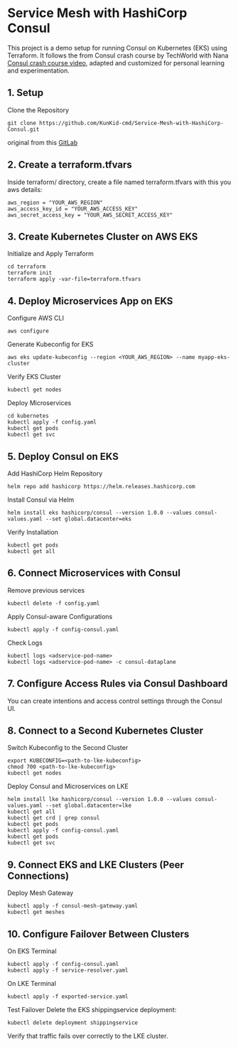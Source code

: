 # Service Mesh with HashiCorp Consul

This project is a demo setup for running Consul on Kubernetes (EKS) using Terraform.
It follows the from Consul crash course by TechWorld with Nana [Consul crash course video](https://www.youtube.com/watch?v=s3I1kKKfjtQ), adapted and customized for personal learning and experimentation.

## 1. Setup

Clone the Repository
```
git clone https://github.com/KunKid-cmd/Service-Mesh-with-HashiCorp-Consul.git
```
original from this [GitLab](https://gitlab.com/twn-youtube/consul-crash-course)

## 2. Create a terraform.tfvars

Inside terraform/ directory, create a file named terraform.tfvars with this you aws details:
```
aws_region = "YOUR_AWS_REGION"
aws_access_key_id = "YOUR_AWS_ACCESS_KEY"
aws_secret_access_key = "YOUR_AWS_SECRET_ACCESS_KEY"
```
## 3. Create Kubernetes Cluster on AWS EKS

Initialize and Apply Terraform
```
cd terraform
terraform init
terraform apply -var-file=terraform.tfvars
```
## 4. Deploy Microservices App on EKS

Configure AWS CLI
```
aws configure
```
Generate Kubeconfig for EKS
```
aws eks update-kubeconfig --region <YOUR_AWS_REGION> --name myapp-eks-cluster
```
Verify EKS Cluster
```
kubectl get nodes
```
Deploy Microservices
```
cd kubernetes
kubectl apply -f config.yaml
kubectl get pods
kubectl get svc
```
## 5. Deploy Consul on EKS
Add HashiCorp Helm Repository
```
helm repo add hashicorp https://helm.releases.hashicorp.com
```
Install Consul via Helm
```
helm install eks hashicorp/consul --version 1.0.0 --values consul-values.yaml --set global.datacenter=eks
```
Verify Installation
```
kubectl get pods
kubectl get all
```
## 6. Connect Microservices with Consul
Remove previous services
```
kubectl delete -f config.yaml
```
Apply Consul-aware Configurations
```
kubectl apply -f config-consul.yaml
```
Check Logs
```
kubectl logs <adservice-pod-name>
kubectl logs <adservice-pod-name> -c consul-dataplane
```
## 7. Configure Access Rules via Consul Dashboard
You can create intentions and access control settings through the Consul UI.
## 8. Connect to a Second Kubernetes Cluster
Switch Kubeconfig to the Second Cluster
```
export KUBECONFIG=<path-to-lke-kubeconfig>
chmod 700 <path-to-lke-kubeconfig>
kubectl get nodes
```
Deploy Consul and Microservices on LKE
```
helm install lke hashicorp/consul --version 1.0.0 --values consul-values.yaml --set global.datacenter=lke
kubectl get all
kubectl get crd | grep consul
kubectl get pods
kubectl apply -f config-consul.yaml
kubectl get pods
kubectl get svc
```
## 9. Connect EKS and LKE Clusters (Peer Connections) 
Deploy Mesh Gateway
```
kubectl apply -f consul-mesh-gateway.yaml
kubectl get meshes
```
## 10. Configure Failover Between Clusters
On EKS Terminal
```
kubectl apply -f config-consul.yaml
kubectl apply -f service-resolver.yaml
```
On LKE Terminal
```
kubectl apply -f exported-service.yaml
```
Test Failover
Delete the EKS shippingservice deployment:
```
kubectl delete deployment shippingservice
```
Verify that traffic fails over correctly to the LKE cluster.
